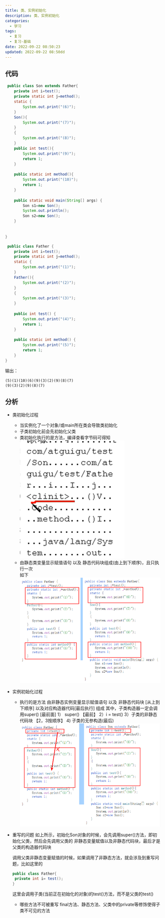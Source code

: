 ```yaml
---
title: 类、实例初始化
description: 类、实例初始化
categories:
  - 学习
tags:
  - 复习
  - 复习-基础
date: 2022-09-22 08:50:23
updated: 2022-09-22 08:50dd
---
```


## 代码

```java
 public class Son extends Father{
	private int i=test();
	private static int j=method();
	static {
		System.out.print("(6)");
	}
	Son(){
		System.out.print("(7)");
	}
	{
		System.out.print("(8)");
	}
	public int test(){
		System.out.print("(9)");
		return 1;
	}

	public static int method(){
		System.out.print("(10)");
		return 1;
	}

	public static void main(String[] args) {
		Son s1=new Son();
		System.out.println();
		Son s2=new Son();
	}


}

```

```java
 public class Father {
	private int i=test();
	private static int j=method();
	static {
		System.out.print("(1)");
	}
	Father(){
		System.out.print("(2)");
	}
	{
		System.out.print("(3)");
	}

	public int test() {
		System.out.print("(4)");
		return 1;
	}

	public static int method() {
		System.out.print("(5)");
		return 1;
	}
}

```

输出：

```shell
(5)(1)(10)(6)(9)(3)(2)(9)(8)(7)
(9)(3)(2)(9)(8)(7)
```

## 分析

- 类初始化过程

  - 当实例化了一个对象/或main所在类会导致类初始化
  - 子类初始化前会先初始化父类
  - 类初始化执行的是<clinit >方法，编译查看字节码可得知
    ![image-20220922091920061](https://raw.githubusercontent.com/lwmfjc/lwmfjc.github.io.resource/main/img/image-20220922091920061.png)
  - <clinit >由静态类变量显示赋值语句 以及 静态代码块组成(由上到下顺序)，且只执行一次  
    如下  
    ![image-20220922100207544](https://raw.githubusercontent.com/lwmfjc/lwmfjc.github.io.resource/main/img/image-20220922100207544.png)

- 实例初始化过程

  - 执行的是<init>方法
    由非静态实例变量显示赋值语句 以及 非静态代码块  [从上到下顺序]
    以及对应构造器代码[最后执行] 组成 
    其中，子类构造器一定会调用super() [最前面]
    1） super() 【最前】 2）i = test() 3）子类的非静态代码块 【2，3按顺序】
    4) 子类的无参构造(最后)  
    ![image-20220922100330126](https://raw.githubusercontent.com/lwmfjc/lwmfjc.github.io.resource/main/img/image-20220922100330126.png)

- 重写的问题
   如上所示，初始化Son对象的时候，会先调用super()方法，即初始化父类，然后会先调用父类的 非静态变量赋值以及非静态代码块，最后才是父类的构造器代码块  

  调用父类非静态变量赋值的时候，如果调用了非静态方法，就会涉及到重写问题，比如这里的 

  ```java
  public class Father{
   private int i= test();
  }
  ```

  这里会调用子类(当前正在初始化的对象)的test()方法，而不是父类的test()

  - 哪些方法不可被重写
    final方法、静态方法、父类中的private等修饰使得子类不可见的方法

  

  